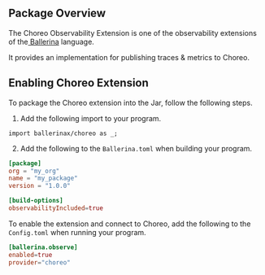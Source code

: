 ## Package Overview

The Choreo Observability Extension is one of the observability extensions of the<a target="_blank" href="https://ballerina.io/"> Ballerina</a> language.

It provides an implementation for publishing traces & metrics to Choreo.

## Enabling Choreo Extension

To package the Choreo extension into the Jar, follow the following steps.
1. Add the following import to your program.
```ballerina
import ballerinax/choreo as _;
```

2. Add the following to the `Ballerina.toml` when building your program.
```toml
[package]
org = "my_org"
name = "my_package"
version = "1.0.0"

[build-options]
observabilityIncluded=true
```

To enable the extension and connect to Choreo, add the following to the `Config.toml` when running your program.
```toml
[ballerina.observe]
enabled=true
provider="choreo"
```

